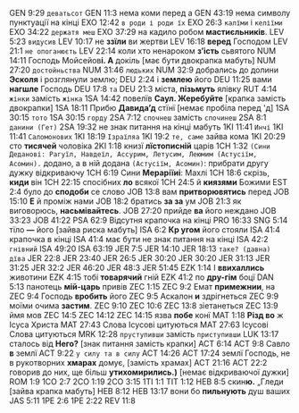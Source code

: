 GEN 9:29 `деватьсот`
GEN 11:3 нема коми перед а
GEN 43:19 нема символу пунктуації на кінці
EXO 12:42 `в роди і роди їх`
EXO 26:3 `калїми` і `келіїми`
EXO 34:22 `держатя меш`
EXO 37:29 на кадило робом **мастиєльників**.
LEV 5:23 `видусив`
LEV 10:17 не **ззїли** ви жертви
LEV 16:18 **веред** Господом
LEV 21:1 `не опоганюєть`
LEV 22:14 коли хто ненароком **зʼість** сьвятого
NUM 14:11 Господь Мойсейов**і. А** докіль [має бути двокрапка мабуть]
NUM 27:20 `достойньства`
NUM 31:46 `людьких`
NUM 32:9 добрались до долини **Эсколя** і розглянули землю;
DEU 2:24 і **землею** його
DEU 11:25 вами **нагшле** Господь
DEU 17:8 `та`
DEU 21:3 міста, **пізьмуть** ялівку
RUT 4:14 `жінки` замість `жінка`
1SA 14:42 повелїв **Саул. Жеребуйте** [крапка замість двокрапки]
1SA 18:11 Прибю **Давидаʼд** стїнї [немає пробіла перед 'д]
1SA 30:15 `тото`
1SA 30:15 `горду`
2SA 7:12 `спочнеш` замість `спочинеш`
2SA 8:1 `данини (Гет)`
2SA 19:32 не знак питання на кінці мабуть
1KI 11:41 `Инчі`
1KI 11:41 `Саломонових`
1KI 18:19 `Ізраїляа`
1KI 19:2 `те, саме` зайва кома
1KI 20:29 сто **тисячей** чоловіка
2KI 1:18 книзї **лїстописній** царів
1CH 1:32 `(Сини Деданові: Рагуїл, Навдеїл, Ассурим, Летусим, Леюмим (Астусіїм, Асомин).` додано, а в ній додана `(Астусіїм, Асомин)`: прибрати другу дужку відкриваючу
1CH 6:19 Сини **Мераріїиі**: Махлі
1CH 18:6 скрізь, **киди** він
1CH 22:15 спосібних **ло** всякої
1CH 24:5 й **киязями** Божими
EST 2:4 було до **сподоби** се слово
JOB 13:8 вам **притворювятись** перед
JOB 15:10 **Е** й проміж нами
JOB 18:2 братись **за за** ум
JOB 21:3 як виговорюсь, **насьмівайтесь**.
JOB 27:20 прийде **ва** його неждано
JOB 33:23
JOB 41:22
PSA 62:9 Відсутня крапочка на кінці
PRO 16:33
SNG 5:14 тїло **—** його [зайва риска мабуть]
ISA 6:2 **Кр угом** його стояли
ISA 41:4 крапочка в кінці
ISA 41:4 має бути не знак питання на кінці
ISA 42:2 `гнівний`
ISA 49:20
ISA 63:19
JER 7:5
JER 14:10
JER 18:13 `таке? (давна) дїва`
JER 22:8
JER 23:40
JER 26:5
JER 30:20
JER 30:20
JER 31:13
JER 31:25
JER 32:2
JER 46:20
JER 48:3
JER 51:45
EZK 1:14 І **ввихаллись** животини
EZK 4:15 тобі **товарячий** гній
EZK 41:2 по **дру-гім** боцї
DAN 5:13 панотець **мій-царь** привів
ZEC 1:15
ZEC 9:2 Емат **примежнии**, на
ZEC 9:4 Господь **вробить** його
ZEC 9:5 Аскалон **и** здрігнеться
ZEC 9:9 моїми очима **застим**.
ZEC 9:10
ZEC 10:6
ZEC 13:8 зіетанеться
ZEC 13:9 ймя мов
ZEC 14:5
ZEC 14:12
ZEC 14:15 язва **побе** конї
MAT 1:18 **Різд во** ж Ісуса Христа
MAT 27:43 Слова Ісусові цитуються
MAT 27:63 Ісусові Слова цитуються
MRK 12:28 `пруступивши` замість `приступивши`
LUK 13:17 сталось від **Него?** [знак питання замість крапки]
ACT 6:14
ACT 9:8 Савло **в** землї
ACT 9:22 `у силу та в силу`
ACT 14:26
ACT 17:24 землї Господь, не в рукотворних **хмарах** домує, [замість храмах]
ACT 21:16
ACT 22:2 говорив до них, ще більш **утихомирились.)** [немає відкриваючої дужки]
ROM 1:9
1CO 2:7
2CO 1:19
2CO 3:15
1TI 1:1
TIT 1:12
HEB 8:5 скин**ю.** „Гледи [зайва крапка мабуть]
HEB 8:12
HEB 13:17 вони бо **пильнують** душ ваших
JAS 5:11
1PE 2:6
1PE 2:22
REV 11:8